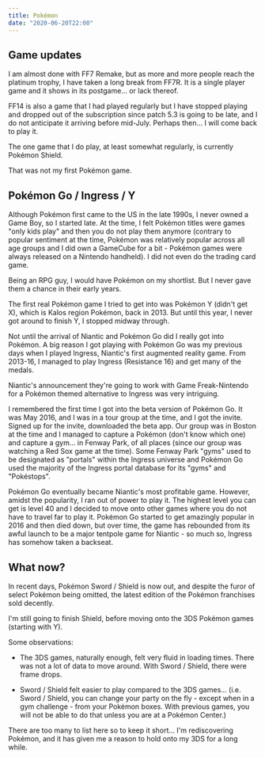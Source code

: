 ```yaml
---
title: Pokémon
date: "2020-06-20T22:00"
---
```


## Game updates

I am almost done with FF7 Remake, but as more and more people reach the platinum trophy, I have taken a long break from FF7R. It is a single player game and it shows in its postgame... or lack thereof.

FF14 is also a game that I had played regularly but I have stopped playing and dropped out of the subscription since patch 5.3 is going to be late, and I do not anticipate it arriving before mid-July. Perhaps then... I will come back to play it.

The one game that I do play, at least somewhat regularly, is currently Pokémon Shield. 

That was not my first Pokémon game.

## Pokémon Go / Ingress / Y

Although Pokémon first came to the US in the late 1990s, I never owned a Game Boy, so I started late. At the time, I felt Pokémon titles were games "only kids play" and then you do not play them anymore (contrary to popular sentiment at the time, Pokémon was relatively popular across all age groups and I did own a GameCube for a bit - Pokémon games were always released on a Nintendo handheld). I did not even do the trading card game.

Being an RPG guy, I would have Pokémon on my shortlist. But I never gave them a chance in their early years.

The first real Pokémon game I tried to get into was Pokémon Y (didn't get X), which is Kalos region Pokémon, back in 2013. But until this year, I never got around to finish Y, I stopped midway through.

Not until the arrival of Niantic and Pokémon Go did I really got into Pokémon. A big reason I got playing with Pokémon Go was my previous days when I played Ingress, Niantic's first augmented reality game. From 2013-16, I managed to play Ingress (Resistance 16) and get many of the medals. 

Niantic's announcement they're going to work with Game Freak-Nintendo for a Pokémon themed alternative to Ingress was very intriguing.

I remembered the first time I got into the beta version of Pokémon Go. It was May 2016, and I was in a tour group at the time, and I got the invite. Signed up for the invite, downloaded the beta app. Our group was in Boston at the time and I managed to capture a Pokémon (don't know which one) and capture a gym... in Fenway Park, of all places (since our group was watching a Red Sox game at the time). Some Fenway Park "gyms" used to be designated as "portals" within the Ingress universe and Pokémon Go used the majority of the Ingress portal database for its "gyms" and "Pokéstops".

Pokémon Go eventually became Niantic's most profitable game. However, amidst the popularity, I ran out of power to play it. The highest level you can get is level 40 and I decided to move onto other games where you do not have to travel far to play it. Pokémon Go started to get amazingly popular in 2016 and then died down, but over time, the game has rebounded from its awful launch to be a major tentpole game for Niantic - so much so, Ingress has somehow taken a backseat.

## What now?

In recent days, Pokémon Sword / Shield is now out, and despite the furor of select Pokémon being omitted, the latest edition of the Pokémon franchises sold decently. 

I'm still going to finish Shield, before moving onto the 3DS Pokémon games (starting with Y). 

Some observations:
- The 3DS games, naturally enough, felt very fluid in loading times. There was not a lot of data to move around. With Sword / Shield, there were frame drops.

- Sword / Shield felt easier to play compared to the 3DS games... (i.e. Sword / Shield, you can change your party on the fly - except when in a gym challenge - from your Pokémon boxes. With previous games, you will not be able to do that unless you are at a Pokémon Center.)

There are too many to list here so to keep it short... I'm rediscovering Pokémon, and it has given me a reason to hold onto my 3DS for a long while.

